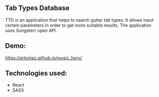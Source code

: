 ## Tab Types Database

TTD is an application that helps to search guitar tab types. It allows input certain parameters in order to get more suitable results. The application uses Songsterr open API. 

## Demo:
https://artoniaz.github.io/music_hero/

## Technologies used:

- React
- SASS
